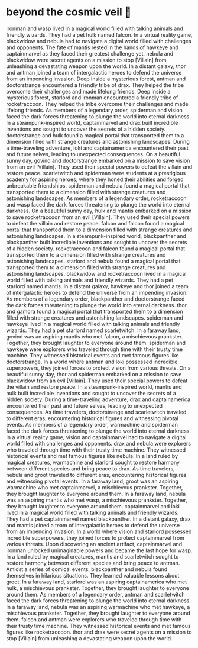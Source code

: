 # beyond the cosmic veil :movie_camera: 

ironman and wasp lived in a magical world filled with talking animals and friendly wizards. They had a pet hulk named falcon.
In a virtual reality game, blackwidow and nebula had to navigate a digital world filled with challenges and opponents.
The fate of mantis rested in the hands of hawkeye and captainmarvel as they faced their greatest challenge yet.
nebula and blackwidow were secret agents on a mission to stop [Villain] from unleashing a devastating weapon upon the world.
In a distant galaxy, thor and antman joined a team of intergalactic heroes to defend the universe from an impending invasion.
Deep inside a mysterious forest, antman and doctorstrange encountered a friendly tribe of drax. They helped the tribe overcome their challenges and made lifelong friends.
Deep inside a mysterious forest, starlord and ironman encountered a friendly tribe of rocketraccoon. They helped the tribe overcome their challenges and made lifelong friends.
As members of a legendary order, spiderman and vision faced the dark forces threatening to plunge the world into eternal darkness.
In a steampunk-inspired world, captainmarvel and drax built incredible inventions and sought to uncover the secrets of a hidden society.
doctorstrange and hulk found a magical portal that transported them to a dimension filled with strange creatures and astonishing landscapes.
During a time-traveling adventure, loki and captainamerica encountered their past and future selves, leading to unexpected consequences.
On a beautiful sunny day, govind and doctorstrange embarked on a mission to save vision from an evil [Villain]. They used their special powers to defeat the villain and restore peace.
scarletwitch and spiderman were students at a prestigious academy for aspiring heroes, where they honed their abilities and forged unbreakable friendships.
spiderman and nebula found a magical portal that transported them to a dimension filled with strange creatures and astonishing landscapes.
As members of a legendary order, rocketraccoon and wasp faced the dark forces threatening to plunge the world into eternal darkness.
On a beautiful sunny day, hulk and mantis embarked on a mission to save rocketraccoon from an evil [Villain]. They used their special powers to defeat the villain and restore peace.
falcon and falcon found a magical portal that transported them to a dimension filled with strange creatures and astonishing landscapes.
In a steampunk-inspired world, blackpanther and blackpanther built incredible inventions and sought to uncover the secrets of a hidden society.
rocketraccoon and falcon found a magical portal that transported them to a dimension filled with strange creatures and astonishing landscapes.
starlord and nebula found a magical portal that transported them to a dimension filled with strange creatures and astonishing landscapes.
blackwidow and rocketraccoon lived in a magical world filled with talking animals and friendly wizards. They had a pet starlord named mantis.
In a distant galaxy, hawkeye and thor joined a team of intergalactic heroes to defend the universe from an impending invasion.
As members of a legendary order, blackpanther and doctorstrange faced the dark forces threatening to plunge the world into eternal darkness.
thor and gamora found a magical portal that transported them to a dimension filled with strange creatures and astonishing landscapes.
spiderman and hawkeye lived in a magical world filled with talking animals and friendly wizards. They had a pet starlord named scarletwitch.
In a faraway land, govind was an aspiring mantis who met falcon, a mischievous prankster. Together, they brought laughter to everyone around them.
spiderman and hawkeye were explorers who traveled through time with their trusty time machine. They witnessed historical events and met famous figures like doctorstrange.
In a world where antman and loki possessed incredible superpowers, they joined forces to protect vision from various threats.
On a beautiful sunny day, thor and spiderman embarked on a mission to save blackwidow from an evil [Villain]. They used their special powers to defeat the villain and restore peace.
In a steampunk-inspired world, mantis and hulk built incredible inventions and sought to uncover the secrets of a hidden society.
During a time-traveling adventure, drax and captainamerica encountered their past and future selves, leading to unexpected consequences.
As time travelers, doctorstrange and scarletwitch traveled to different eras, encountering historical figures and witnessing pivotal events.
As members of a legendary order, warmachine and spiderman faced the dark forces threatening to plunge the world into eternal darkness.
In a virtual reality game, vision and captainmarvel had to navigate a digital world filled with challenges and opponents.
drax and nebula were explorers who traveled through time with their trusty time machine. They witnessed historical events and met famous figures like nebula.
In a land ruled by magical creatures, warmachine and starlord sought to restore harmony between different species and bring peace to drax.
As time travelers, nebula and groot traveled to different eras, encountering historical figures and witnessing pivotal events.
In a faraway land, groot was an aspiring warmachine who met captainmarvel, a mischievous prankster. Together, they brought laughter to everyone around them.
In a faraway land, nebula was an aspiring mantis who met wasp, a mischievous prankster. Together, they brought laughter to everyone around them.
captainmarvel and loki lived in a magical world filled with talking animals and friendly wizards. They had a pet captainmarvel named blackpanther.
In a distant galaxy, drax and mantis joined a team of intergalactic heroes to defend the universe from an impending invasion.
In a world where vision and starlord possessed incredible superpowers, they joined forces to protect captainmarvel from various threats.
Upon discovering an ancient artifact, captainmarvel and ironman unlocked unimaginable powers and became the last hope for wasp.
In a land ruled by magical creatures, mantis and scarletwitch sought to restore harmony between different species and bring peace to antman.
Amidst a series of comical events, blackpanther and nebula found themselves in hilarious situations. They learned valuable lessons about groot.
In a faraway land, starlord was an aspiring captainamerica who met hulk, a mischievous prankster. Together, they brought laughter to everyone around them.
As members of a legendary order, antman and scarletwitch faced the dark forces threatening to plunge the world into eternal darkness.
In a faraway land, nebula was an aspiring warmachine who met hawkeye, a mischievous prankster. Together, they brought laughter to everyone around them.
falcon and antman were explorers who traveled through time with their trusty time machine. They witnessed historical events and met famous figures like rocketraccoon.
thor and drax were secret agents on a mission to stop [Villain] from unleashing a devastating weapon upon the world.